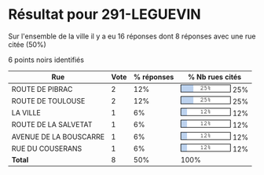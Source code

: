 # Résultat pour 291-LEGUEVIN

Sur l'ensemble de la ville il y a eu 16 réponses dont 8 réponses avec une rue citée (50%)

6 points noirs identifiés

| Rue | Vote | % réponses | % Nb rues cités|
|-----|------|------------|----------------|
| ROUTE DE PIBRAC | 2 | 12% | <img src="../../img/bar_25.gif" />&nbsp;25%|
| ROUTE DE TOULOUSE | 2 | 12% | <img src="../../img/bar_25.gif" />&nbsp;25%|
| LA VILLE | 1 | 6% | <img src="../../img/bar_12.gif" />&nbsp;12%|
| ROUTE DE LA SALVETAT | 1 | 6% | <img src="../../img/bar_12.gif" />&nbsp;12%|
| AVENUE DE LA BOUSCARRE | 1 | 6% | <img src="../../img/bar_12.gif" />&nbsp;12%|
| RUE DU COUSERANS | 1 | 6% | <img src="../../img/bar_12.gif" />&nbsp;12%|
| **Total** | 8 | 50% | 100%|
